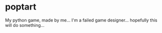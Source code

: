 # poptart
My python game, made by me... I'm a failed game designer... hopefully this will do something...
